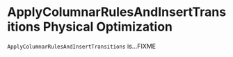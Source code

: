 # ApplyColumnarRulesAndInsertTransitions Physical Optimization

`ApplyColumnarRulesAndInsertTransitions` is...FIXME
